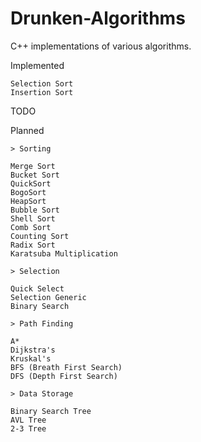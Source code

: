 # Drunken-Algorithms
C++ implementations of various algorithms. 

Implemented

    Selection Sort
    Insertion Sort

TODO

Planned
    
    > Sorting

    Merge Sort
    Bucket Sort
    QuickSort
    BogoSort
    HeapSort
    Bubble Sort
    Shell Sort
    Comb Sort
    Counting Sort
    Radix Sort
    Karatsuba Multiplication

    > Selection

    Quick Select
    Selection Generic
    Binary Search

    > Path Finding

    A*
    Dijkstra's
    Kruskal's
    BFS (Breath First Search)
    DFS (Depth First Search)
    
    > Data Storage

    Binary Search Tree
    AVL Tree
    2-3 Tree

